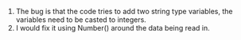 1. The bug is that the code tries to add two string type variables, the variables need to be casted to integers.
2. I would fix it using Number() around the data being read in. 
